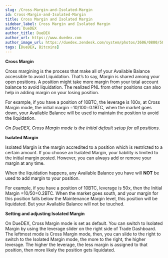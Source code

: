 ```yaml
---
slug: /Cross-Margin-and-Isolated-Margin
id: Cross-Margin-and-Isolated-Margin
title: Cross Margin and Isolated Margin
sidebar_label: Cross Margin and Isolated Margin
author: DueDEX
author_title: DueDEX
author_url: https://www.duedex.com
author_image_url: https://duedex.zendesk.com/system/photos/3606/0800/5893/twitter4.png
tags: [DueDEX, Bitcoins]
---
```


**Cross Margin**

Cross margining is the process that make all of your Available Balance accessible to avoid Liquidation. That’s to say, Margin is shared among your open positions. A position might take more margin from your total account balance to avoid liquidation. The realized PNL from other positions can also help in adding margin on your losing position.

<!--truncate-->

For example, if you have a position of 10BTC, the leverage is 100x, at Cross Margin mode, the initial margin =10/100=0.1BTC, when the market goes down, your Available Balance will be used to maintain the position to avoid the liquidation.

_On DueDEX, Cross Margin mode is the initial default setup for all positions._

**Isolated Margin**

Isolated Margin is the margin accredited to a position which is restricted to a certain amount. If you choose an Isolated Margin, your liability is limited to the initial margin posted. However, you can always add or remove your margin at any time.

When the liquidation happens, any Available Balance you have will  **NOT**  be used to add margin to your position.

For example, if you have a position of 10BTC, leverage is 50x, then the Initial Margin =10/50=0.2BTC. When the market goes south, and your margin for this position falls below the Maintenance Margin level, this position will be liquidated. But your Available Balance will not be touched.

**Setting and adjusting Isolated Margin**

On DueDEX, Cross Margin mode is set as default. You can switch to Isolated Margin by using the leverage slider on the right side of Trade Dashboard. The leftmost mode is Cross Margin mode, then, you can slide to the right to switch to the Isolated Margin mode, the more to the right, the higher leverage. The higher the leverage, the less margin is assigned to that position, then more likely the position gets liquidated.